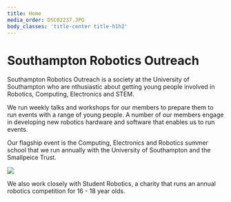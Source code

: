 ```yaml
---
title: Home
media_order: DSC02237.JPG
body_classes: 'title-center title-h1h2'
---
```


# Southampton Robotics Outreach


Southampton Robotics Outreach is a society at the University of Southampton who are nthusiastic about getting young people involved in Robotics, Computing, Electronics and STEM. 

We run weekly talks and workshops for our members to prepare them to run events with a range of young people. A number of our members engage in developing new robotics hardware and software that enables us to run events.

Our flagship event is the Computing, Electronics and Robotics summer school that we run annually with the University of Southampton and the Smallpeice Trust.

![](DSC02237.JPG)

We also work closely with Student Robotics, a charity that runs an annual robotics competition for 16 - 18 year olds.